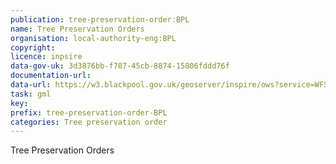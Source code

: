 ```yaml
---
publication: tree-preservation-order:BPL
name: Tree Preservation Orders
organisation: local-authority-eng:BPL
copyright: 
licence: inpsire
data-gov-uk: 3d3876bb-f787-45cb-8874-15806fddd76f
documentation-url: 
data-url: https://w3.blackpool.gov.uk/geoserver/inspire/ows?service=WFS&version=1.0.0&request=GetFeature&typeName=inspire:tpo&maxFeatures=50&outputFormat=application%2Fgml%2Bxml%3B+version%3D3.2
task: gml
key: 
prefix: tree-preservation-order-BPL
categories: Tree preservation order
---
```


Tree Preservation Orders
